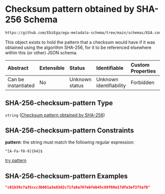 # Checksum pattern obtained by SHA-256 Schema

```txt
https://github.com/EbiEga/ega-metadata-schema/tree/main/schemas/EGA.common-definitions.json#/definitions/SHA-256-checksum-pattern
```

This object exists to hold the pattern that a checksum would have if it was obtained using the algorithm SHA-256, for it to be referenced elsewhere within this (or other) JSON schema.

| Abstract            | Extensible | Status         | Identifiable            | Custom Properties | Additional Properties | Access Restrictions | Defined In                                                                                |
| :------------------ | :--------- | :------------- | :---------------------- | :---------------- | :-------------------- | :------------------ | :---------------------------------------------------------------------------------------- |
| Can be instantiated | No         | Unknown status | Unknown identifiability | Forbidden         | Allowed               | none                | [EGA.common-definitions.json*](../out/EGA.common-definitions.json "open original schema") |

## SHA-256-checksum-pattern Type

`string` ([Checksum pattern obtained by SHA-256](ega-4-definitions-checksum-pattern-obtained-by-sha-256.md))

## SHA-256-checksum-pattern Constraints

**pattern**: the string must match the following regular expression: 

```regexp
^[A-Fa-f0-9]{64}$
```

[try pattern](https://regexr.com/?expression=%5E%5BA-Fa-f0-9%5D%7B64%7D%24 "try regular expression with regexr.com")

## SHA-256-checksum-pattern Examples

```json
"c01b39c7a35ccc3b081a3e83d2c71fa9a767ebfeb45c69f08e17dfe3ef375a7b"
```
